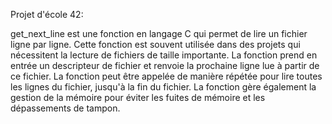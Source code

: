 Projet d'école 42:

get_next_line est une fonction en langage C qui permet de lire un fichier ligne par ligne. Cette fonction est souvent utilisée dans des projets qui nécessitent la lecture de fichiers de taille importante. La fonction prend en entrée un descripteur de fichier et renvoie la prochaine ligne lue à partir de ce fichier. La fonction peut être appelée de manière répétée pour lire toutes les lignes du fichier, jusqu'à la fin du fichier. La fonction gère également la gestion de la mémoire pour éviter les fuites de mémoire et les dépassements de tampon.
